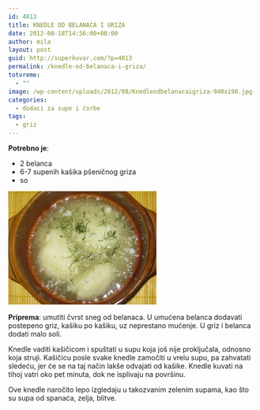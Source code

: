 ```yaml
---
id: 4013
title: KNEDLE OD BELANACA I GRIZA
date: 2012-08-18T14:56:00+00:00
author: mila
layout: post
guid: http://superkuvar.com/?p=4013
permalink: /knedle-od-belanaca-i-griza/
totvreme:
  - ""
image: /wp-content/uploads/2012/08/Knedleodbelanacaigriza-940x198.jpg
categories:
  - dodaci za supe i čorbe
tags:
  - griz
---
```

**Potrebno je**:

  * 2 belanca
  * 6-7 supenih kašika pšeničnog griza
  * so

<img class="alignnone size-medium wp-image-4014" title="Knedleodbelanacaigriza" src="/wp-content/uploads/2012/08/Knedleodbelanacaigriza-e1345301522464-300x230.jpg" alt="" width="300" height="230" /> 

**Priprema**: umutiti čvrst sneg od belanaca. U umućena belanca dodavati postepeno griz, kašiku po kašiku, uz neprestano mućenje. U griz i belanca dodati malo soli.

Knedle vaditi kašičicom i spuštati u supu koja još nije proključala, odnosno koja struji. Kašičicu posle svake knedle zamočiti u vrelu supu, pa zahvatati sledeću, jer će se na taj način lakše odvajati od kašike. Knedle kuvati na tihoj vatri oko pet minuta, dok ne isplivaju na površinu.

Ove knedle naročito lepo izgledaju u takozvanim zelenim supama, kao što su supa od spanaća, zelja, blitve.

&nbsp;